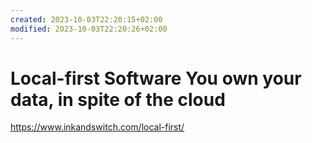 ```yaml
---
created: 2023-10-03T22:20:15+02:00
modified: 2023-10-03T22:20:26+02:00
---
```


# Local-first Software You own your data, in spite of the cloud

<https://www.inkandswitch.com/local-first/>
